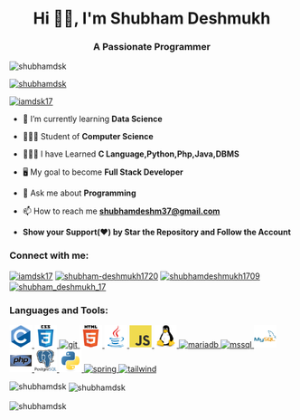 <h1 align="center">Hi 👋🏻, I'm Shubham Deshmukh</h1>
<h3 align="center">A Passionate Programmer</h3>

<p align="left"> <img src="https://komarev.com/ghpvc/?username=shubhamdsk&label=Profile%20views&color=0e75b6&style=flat" alt="shubhamdsk" /> </p>

<p align="left"> <a href="https://github.com/ryo-ma/github-profile-trophy"><img src="https://github-profile-trophy.vercel.app/?username=shubhamdsk" alt="shubhamdsk" /></a> </p>

<p align="left"> <a href="https://twitter.com/iamdsk17" target="blank"><img src="https://img.shields.io/twitter/follow/iamdsk17?logo=twitter&style=for-the-badge" alt="iamdsk17" /></a> </p>

- 🌱 I’m currently learning **Data Science**

- 👨🏻‍🎓 Student of **Computer Science**

- 👨🏻‍💻 I have Learned **C Language,Python,Php,Java,DBMS**

- 🖥 My goal to become **Full Stack Developer**

- 💬 Ask me about **Programming**

- 📫 How to reach me **shubhamdeshm37@gmail.com**

- **Show your Support(❤) by Star the Repository and Follow the Account**

<h3 align="left">Connect with me:</h3>
<p align="left">
<a href="https://twitter.com/iamdsk17" target="blank"><img align="center" src="https://raw.githubusercontent.com/rahuldkjain/github-profile-readme-generator/master/src/images/icons/Social/twitter.svg" alt="iamdsk17" height="30" width="40" /></a>
<a href="https://linkedin.com/in/shubham-deshmukh1720" target="blank"><img align="center" src="https://raw.githubusercontent.com/rahuldkjain/github-profile-readme-generator/master/src/images/icons/Social/linked-in-alt.svg" alt="shubham-deshmukh1720" height="30" width="40" /></a>
<a href="https://fb.com/shubhamdeshmukh1709" target="blank"><img align="center" src="https://raw.githubusercontent.com/rahuldkjain/github-profile-readme-generator/master/src/images/icons/Social/facebook.svg" alt="shubhamdeshmukh1709" height="30" width="40" /></a>
<a href="https://instagram.com/shubham_deshmukh_17" target="blank"><img align="center" src="https://raw.githubusercontent.com/rahuldkjain/github-profile-readme-generator/master/src/images/icons/Social/instagram.svg" alt="shubham_deshmukh_17" height="30" width="40" /></a>
</p>

<h3 align="left">Languages and Tools:</h3>
<p align="left"> <a href="https://www.cprogramming.com/" target="_blank" rel="noreferrer"> <img src="https://raw.githubusercontent.com/devicons/devicon/master/icons/c/c-original.svg" alt="c" width="40" height="40"/> </a> <a href="https://www.w3schools.com/css/" target="_blank" rel="noreferrer"> <img src="https://raw.githubusercontent.com/devicons/devicon/master/icons/css3/css3-original-wordmark.svg" alt="css3" width="40" height="40"/> </a> <a href="https://git-scm.com/" target="_blank" rel="noreferrer"> <img src="https://www.vectorlogo.zone/logos/git-scm/git-scm-icon.svg" alt="git" width="40" height="40"/> </a> <a href="https://www.w3.org/html/" target="_blank" rel="noreferrer"> <img src="https://raw.githubusercontent.com/devicons/devicon/master/icons/html5/html5-original-wordmark.svg" alt="html5" width="40" height="40"/> </a> <a href="https://www.java.com" target="_blank" rel="noreferrer"> <img src="https://raw.githubusercontent.com/devicons/devicon/master/icons/java/java-original.svg" alt="java" width="40" height="40"/> </a> <a href="https://developer.mozilla.org/en-US/docs/Web/JavaScript" target="_blank" rel="noreferrer"> <img src="https://raw.githubusercontent.com/devicons/devicon/master/icons/javascript/javascript-original.svg" alt="javascript" width="40" height="40"/> </a> <a href="https://www.linux.org/" target="_blank" rel="noreferrer"> <img src="https://raw.githubusercontent.com/devicons/devicon/master/icons/linux/linux-original.svg" alt="linux" width="40" height="40"/> </a> <a href="https://mariadb.org/" target="_blank" rel="noreferrer"> <img src="https://www.vectorlogo.zone/logos/mariadb/mariadb-icon.svg" alt="mariadb" width="40" height="40"/> </a> <a href="https://www.microsoft.com/en-us/sql-server" target="_blank" rel="noreferrer"> <img src="https://www.svgrepo.com/show/303229/microsoft-sql-server-logo.svg" alt="mssql" width="40" height="40"/> </a> <a href="https://www.mysql.com/" target="_blank" rel="noreferrer"> <img src="https://raw.githubusercontent.com/devicons/devicon/master/icons/mysql/mysql-original-wordmark.svg" alt="mysql" width="40" height="40"/> </a> <a href="https://www.php.net" target="_blank" rel="noreferrer"> <img src="https://raw.githubusercontent.com/devicons/devicon/master/icons/php/php-original.svg" alt="php" width="40" height="40"/> </a> <a href="https://www.postgresql.org" target="_blank" rel="noreferrer"> <img src="https://raw.githubusercontent.com/devicons/devicon/master/icons/postgresql/postgresql-original-wordmark.svg" alt="postgresql" width="40" height="40"/> </a> <a href="https://www.python.org" target="_blank" rel="noreferrer"> <img src="https://raw.githubusercontent.com/devicons/devicon/master/icons/python/python-original.svg" alt="python" width="40" height="40"/> </a> <a href="https://spring.io/" target="_blank" rel="noreferrer"> <img src="https://www.vectorlogo.zone/logos/springio/springio-icon.svg" alt="spring" width="40" height="40"/> </a> <a href="https://tailwindcss.com/" target="_blank" rel="noreferrer"> <img src="https://www.vectorlogo.zone/logos/tailwindcss/tailwindcss-icon.svg" alt="tailwind" width="40" height="40"/> </a> </p>

<p><img align="left" src="https://github-readme-stats.vercel.app/api/top-langs?username=shubhamdsk&show_icons=true&locale=en&layout=compact" alt="shubhamdsk" /></p>

<p>&nbsp;<img align="center" src="https://github-readme-stats.vercel.app/api?username=shubhamdsk&show_icons=true&locale=en" alt="shubhamdsk" /></p>

<p><img align="center" src="https://github-readme-streak-stats.herokuapp.com/?user=shubhamdsk&" alt="shubhamdsk" /></p>
